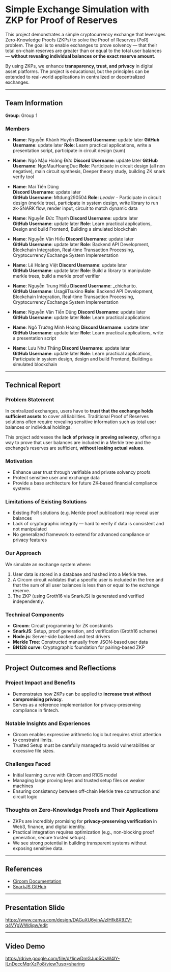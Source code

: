 # Simple Exchange Simulation with ZKP for Proof of Reserves

This project demonstrates a simple cryptocurrency exchange that leverages Zero-Knowledge Proofs (ZKPs) to solve the Proof of Reserves (PoR) problem. The goal is to enable exchanges to prove solvency — that their total on-chain reserves are greater than or equal to the total user balances — **without revealing individual balances or the exact reserve amount**.

By using ZKPs, we enhance **transparency, trust, and privacy** in digital asset platforms. The project is educational, but the principles can be extended to real-world applications in centralized or decentralized exchanges.

---

## Team Information

**Group**: Group 1

### Members

- **Name**: Nguyễn Khánh Huyền
  **Discord Username**: update later
  **GitHub Username**: update later
  **Role**: Learn practical applications, write a presentation script, participate in circuit design (sum)

- **Name**: Ngô Mậu Hoàng Đức
  **Discord Username**: update later
  **GitHub Username**: NgoMauHoangDuc
  **Role**: Participate in circuit design (all non negative), main circuit synthesis, Deeper theory study, building ZK snark verify tool

- **Name**: Mai Tiến Dũng  
  **Discord Username**: update later  
  **GitHub Username**: Mtdung290504
  **Role**: *Leader* - Participate in circuit design (merkle tree), participate in system design, write library to run zk-SNARK flow, render input, circuit to match dynamic data

- **Name**: Nguyễn Đức Thạnh
  **Discord Username**: update later  
  **GitHub Username**: update later
  **Role**: Learn practical applications, Design and build Frontend, Building a simulated blockchain

- **Name**: Nguyễn Văn Hiếu 
  **Discord Username**: update later  
  **GitHub Username**: update later
  **Role**: Backend API Development, Blockchain Integration, Real-time Transaction Processing, Cryptocurrency Exchange System Implementation

- **Name**: Lê Hoàng Việt
  **Discord Username**: update later  
  **GitHub Username**: update later
  **Role**: Build a library to manipulate merkle trees, build a merkle proof verifier

- **Name**: Nguyễn Trung Hiếu
  **Discord Username**: _chicharito.  
  **GitHub Username**: UsagiiTsukino
  **Role**: Backend API Development, Blockchain Integration, Real-time Transaction Processing, Cryptocurrency Exchange System Implementation

- **Name**: Nguyễn Văn Tiến Dũng
  **Discord Username**: update later  
  **GitHub Username**: update later
  **Role**: Learn practical applications

- **Name**: Ngô Trường Minh Hoàng 
  **Discord Username**: update later  
  **GitHub Username**: update later
  **Role**: Learn practical applications, write a presentation script

- **Name**: Lưu Như Thắng
  **Discord Username**: update later  
  **GitHub Username**: update later
  **Role**: Learn practical applications, Participate in system design, design and build Frontend, Building a simulated blockchain

---

## Technical Report

### Problem Statement

In centralized exchanges, users have to **trust that the exchange holds sufficient assets** to cover all liabilities. Traditional Proof of Reserves solutions often require revealing sensitive information such as total user balances or individual holdings.

This project addresses the **lack of privacy in proving solvency**, offering a way to prove that user balances are included in a Merkle tree and the exchange’s reserves are sufficient, **without leaking actual values**.

### Motivation

- Enhance user trust through verifiable and private solvency proofs  
- Protect sensitive user and exchange data  
- Provide a base architecture for future ZK-based financial compliance systems

### Limitations of Existing Solutions

- Existing PoR solutions (e.g. Merkle proof publication) may reveal user balances
- Lack of cryptographic integrity — hard to verify if data is consistent and not manipulated
- No generalized framework to extend for advanced compliance or privacy features

### Our Approach

We simulate an exchange system where:

1. User data is stored in a database and hashed into a Merkle tree.
2. A Circom circuit validates that a specific user is included in the tree and that the sum of all user balances is less than or equal to the exchange reserve.
3. The ZKP (using Groth16 via SnarkJS) is generated and verified independently.

### Technical Components

- **Circom**: Circuit programming for ZK constraints
- **SnarkJS**: Setup, proof generation, and verification (Groth16 scheme)
- **Node.js**: Server-side backend and test drivers
- **Merkle Tree**: Constructed manually from JSON-based user data
- **BN128 curve**: Cryptographic foundation for pairing-based ZKP

---

## Project Outcomes and Reflections

### Project Impact and Benefits

- Demonstrates how ZKPs can be applied to **increase trust without compromising privacy**.
- Serves as a reference implementation for privacy-preserving compliance in fintech.

### Notable Insights and Experiences

- Circom enables expressive arithmetic logic but requires strict attention to constraint limits.
- Trusted Setup must be carefully managed to avoid vulnerabilities or excessive file sizes.

### Challenges Faced

- Initial learning curve with Circom and R1CS model
- Managing large proving keys and trusted setup files on weaker machines
- Ensuring consistency between off-chain Merkle tree construction and circuit logic

### Thoughts on Zero-Knowledge Proofs and Their Applications

- ZKPs are incredibly promising for **privacy-preserving verification** in Web3, finance, and digital identity.
- Practical integration requires optimization (e.g., non-blocking proof generation, secure trusted setups).
- We see strong potential in building transparent systems without exposing sensitive data.

---

## References

- [Circom Documentation](https://docs.circom.io)
- [SnarkJS GitHub](https://github.com/iden3/snarkjs)

---

## Presentation Slide

https://www.canva.com/design/DAGuXU6yinA/zIHfk8X9ZV-q4VYgWWdjqw/edit

---

## Video Demo

https://drive.google.com/file/d/1inwDmGJup5QsW4lY-ILnDeccMqrXzPo8/view?usp=sharing